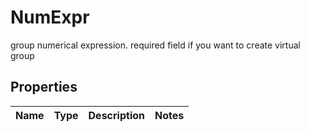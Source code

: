 

# NumExpr

group numerical expression. required field if you want to create virtual group

## Properties

| Name | Type | Description | Notes |
|------------ | ------------- | ------------- | -------------|



